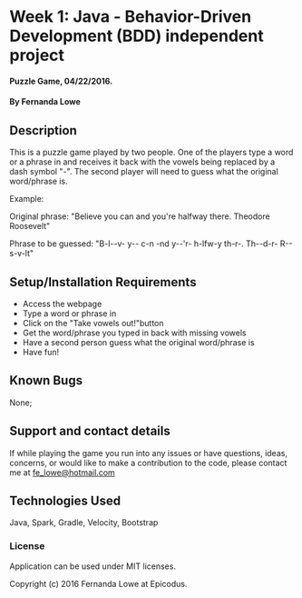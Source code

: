 # Week 1: Java - Behavior-Driven Development (BDD) independent project

#### Puzzle Game, 04/22/2016.

#### By Fernanda Lowe

## Description

This is a puzzle game played by two people. One of the players type a word or a phrase in and receives it back with the vowels being replaced by a dash symbol "-". The second player will need to guess what the original word/phrase is.

Example:

Original phrase: "Believe you can and you're halfway there. Theodore Roosevelt"

Phrase to be guessed: "B-l--v- y-- c-n -nd y--'r- h-lfw-y th-r-. Th--d-r- R--s-v-lt"

## Setup/Installation Requirements

* Access the webpage
* Type a word or phrase in
* Click on the "Take vowels out!"button
* Get the word/phrase you typed in back with missing vowels
* Have a second person guess what the original word/phrase is
* Have fun!

## Known Bugs

None;

## Support and contact details

If while playing the game you run into any issues or have questions, ideas, concerns, or would like to make a contribution to the code, please contact me at fe_lowe@hotmail.com

## Technologies Used

Java, Spark, Gradle, Velocity, Bootstrap

### License

Application can be used under MIT licenses.

Copyright (c) 2016 Fernanda Lowe at Epicodus.
